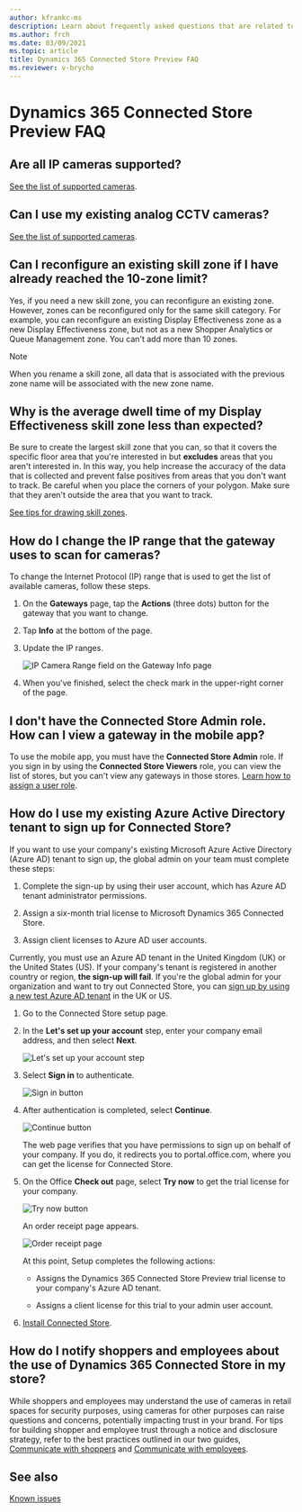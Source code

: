 ```yaml
---
author: kfrankc-ms
description: Learn about frequently asked questions that are related to Microsoft Dynamics 365 Connected Store Preview.
ms.author: frch
ms.date: 03/09/2021
ms.topic: article
title: Dynamics 365 Connected Store Preview FAQ
ms.reviewer: v-brycho
---
```


# Dynamics 365 Connected Store Preview FAQ

## Are all IP cameras supported?

[See the list of supported cameras](install-cameras.md#supported-cameras).

## Can I use my existing analog CCTV cameras?

[See the list of supported cameras](install-cameras.md#supported-cameras).

## Can I reconfigure an existing skill zone if I have already reached the 10-zone limit?

Yes, if you need a new skill zone, you can reconfigure an existing zone. However, zones can be reconfigured only for the same skill category. For example, you can reconfigure an existing Display Effectiveness zone as a new Display Effectiveness zone, but not as a new Shopper Analytics or Queue Management zone. You can't add more than 10 zones.

> [!NOTE]
> When you rename a skill zone, all data that is associated with the previous zone name will be associated with the new zone name.

## Why is the average dwell time of my Display Effectiveness skill zone less than expected?

Be sure to create the largest skill zone that you can, so that it covers the specific floor area that you're interested in but **excludes** areas that you aren't interested in. In this way, you help increase the accuracy of the data that is collected and prevent false positives from areas that you don't want to track. Be careful when you place the corners of your polygon. Make sure that they aren't outside the area that you want to track.

[See tips for drawing skill zones](mobile-app-add-camera-skill-zones.md#tips-for-drawing-skill-zones).

## How do I change the IP range that the gateway uses to scan for cameras?

To change the Internet Protocol (IP) range that is used to get the list of available cameras, follow these steps.

1. On the **Gateways** page, tap the **Actions** (three dots) button for the gateway that you want to change.

2. Tap **Info** at the bottom of the page.

3. Update the IP ranges. 

    ![IP Camera Range field on the Gateway Info page](media/faq-ip-range.PNG "IP Camera Range field on the Gateway Info page")

4. When you've finished, select the check mark in the upper-right corner of the page.

## I don't have the Connected Store Admin role. How can I view a gateway in the mobile app?

To use the mobile app, you must have the **Connected Store Admin** role. If you sign in by using the **Connected Store Viewers** role, you can view the list of stores, but you can't view any gateways in those stores. [Learn how to assign a user role](admin-user-accounts.md).

## How do I use my existing Azure Active Directory tenant to sign up for Connected Store? 

If you want to use your company's existing Microsoft Azure Active Directory (Azure AD) tenant to sign up, the global admin on your team must complete these steps:

1. Complete the sign-up by using their user account, which has Azure AD tenant administrator permissions.

2. Assign a six-month trial license to Microsoft Dynamics 365 Connected Store.

3. Assign client licenses to Azure AD user accounts.

Currently, you must use an Azure AD tenant in the United Kingdom (UK) or the United States (US). If your company's tenant is registered in another country or region, **the sign-up will fail**. If you're the global admin for your organization and want to try out Connected Store, you can [sign up by using a new test Azure AD tenant](admin-create-new-tenant.md) in the UK or US.

1. Go to the Connected Store setup page.

2. In the **Let's set up your account** step, enter your company email address, and then select **Next**.

    ![Let's set up your account step](media/faq-setup-account.PNG "Let's set up your account step")

3. Select **Sign in** to authenticate.

    ![Sign in button](media/faq-sign-in.PNG "Sign in button")

4. After authentication is completed, select **Continue**.

    ![Continue button](media/faq-continue.PNG "Continue button")

    The web page verifies that you have permissions to sign up on behalf of your company. If you do, it redirects you to portal.office.com, where you can get the license for Connected Store.

5. On the Office **Check out** page, select **Try now** to get the trial license for your company.

    ![Try now button](media/faq-check-out.PNG "Try now button")

    An order receipt page appears.

    ![Order receipt page](media/faq-order-receipt.PNG "Order receipt page")

    At this point, Setup completes the following actions:

    - Assigns the Dynamics 365 Connected Store Preview trial license to your company's Azure AD tenant.
    
    - Assigns a client license for this trial to your admin user account.

6. [Install Connected Store](admin-install-web-app.md).

## How do I notify shoppers and employees about the use of Dynamics 365 Connected Store in my store?

While shoppers and employees may understand the use of cameras in retail spaces for security purposes, using cameras for other purposes can raise questions and concerns, potentially impacting trust in your brand. For tips for building shopper and employee trust through a notice and disclosure strategy, refer to the best practices outlined in our two guides, [Communicate with shoppers](communication-plan.md) and [Communicate with employees](employee-plan.md).

## See also

[Known issues](known-issues.md)

